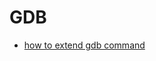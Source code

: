 # GDB

* [how to extend gdb command](https://www-zeuthen.desy.de/dv/documentation/unixguide/infohtml/gdb/Commands-In-Python.html#Commands-In-Python)
